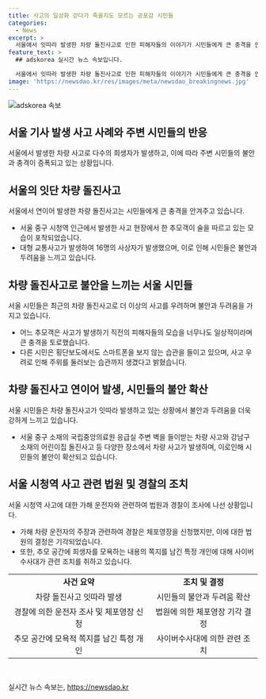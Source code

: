 ```yaml
---
title: 사고의 일상화 걷다가 죽을지도 모르는 공포감 시민들
categories:
  - News
excerpt: >
  서울에서 잇따라 발생한 차량 돌진사고로 인한 피해자들의 이야기가 시민들에게 큰 충격을 안겨주고 있습니다. 최근의 사고로부터 안전에 대한 불안감이 확산되고 있으며, 이로 인해 사람들은 주변을 더욱 주의깊게 살피고 있습니다. 또한, 사고 차량 운전자에 대한 수사가 진행 중이며, 피해자를 모욕하는 행위에 대해서도 경찰이 엄중히 대응하고 있습니다. 이러한 상황에서 시민들은 안전에 대한 더 큰 관심을 기울이고 있음을 확인할 수 있습니다.
feature_text: >
  ## adskorea 실시간 뉴스 속보입니다.

  서울에서 잇따라 발생한 차량 돌진사고로 인한 피해자들의 이야기가 시민들에게 큰 충격을 안겨주고 있습니다. 최근의 사고로부터 안전에 대한 불안감이 확산되고 있으며, 이로 인해 사람들은 주변을 더욱 주의깊게 살피고 있습니다. 또한, 사고 차량 운전자에 대한 수사가 진행 중이며, 피해자를 모욕하는 행위에 대해서도 경찰이 엄중히 대응하고 있습니다. 이러한 상황에서 시민들은 안전에 대한 더 큰 관심을 기울이고 있음을 확인할 수 있습니다.
image: 'https://newsdao.kr/res/images/meta/newsdao_breakingnews.jpg'
---
```


<p><img src="https://newsdao.kr/res/images/meta/newsdao_breakingnews.jpg" alt="adskorea 속보" /></p>

<h2 data-ke-size="size26">서울 기사 발생 사고 사례와 주변 시민들의 반응</h2>

<p data-ke-size="size16">서울에서 발생한 차량 사고로 다수의 희생자가 발생하고, 이에 따라 주변 시민들의 불안과 충격이 증폭되고 있는 상황입니다.</p>

<h2 data-ke-size="size24">서울의 잇단 차량 돌진사고</h2>

<p data-ke-size="size16">서울에서 연이어 발생한 차량 돌진사고는 시민들에게 큰 충격을 안겨주고 있습니다.</p>

<ul>
  <li>서울 중구 시청역 인근에서 발생한 사고 현장에서 한 추모객이 술을 따르고 있는 모습이 포착되었습니다.</li>
  <li>대형 교통사고가 발생하여 16명의 사상자가 발생했으며, 이로 인해 시민들은 불안과 두려움을 느끼고 있습니다.</li>
</ul>

<h2 data-ke-size="size24">차량 돌진사고로 불안을 느끼는 서울 시민들</h2>

<p data-ke-size="size16">서울 시민들은 최근의 차량 돌진사고로 더 이상의 사고를 우려하며 불안과 두려움을 가지고 있습니다.</p>

<ul>
  <li>어느 추모객은 사고가 발생하기 직전의 피해자들의 모습을 너무나도 일상적이라며 큰 충격을 토로했습니다.</li>
  <li>다른 시민은 횡단보도에서도 스마트폰을 보지 않는 습관을 들이고 있으며, 사고 우려로 인해 주위를 둘러보는 습관까지 생겼다고 밝혔습니다.</li>
</ul>

<h2 data-ke-size="size24">차량 돌진사고 연이어 발생, 시민들의 불안 확산</h2>

<p data-ke-size="size16">서울 시민들은 차량 돌진사고가 잇따라 발생하고 있는 상황에서 불안과 두려움을 더욱 강하게 느끼고 있습니다.</p>

<ul>
  <li>서울 중구 소재의 국립중앙의료원 응급실 주변 벽을 들이받는 차량 사고와 강남구 소재의 어린이집 돌진사고 등 다양한 장소에서 차량 사고가 발생하며, 이로인해 시민들의 불안이 확산되고 있습니다.</li>
</ul>

<h2 data-ke-size="size24">서울 시청역 사고 관련 법원 및 경찰의 조치</h2>

<p data-ke-size="size16">서울 시청역 사고에 대한 가해 운전자와 관련하여 법원과 경찰이 조사에 나선 상황입니다.</p>

<ul>
  <li>가해 차량 운전자의 주장과 관련하여 경찰은 체포영장을 신청했지만, 이에 대한 법원의 결정은 기각되었습니다.</li>
  <li>또한, 추모 공간에 희생자를 모욕하는 내용의 쪽지를 남긴 특정 개인에 대해 사이버수사대가 관련 조치를 취하고 있습니다.</li>
</ul>

<table>
  <tr>
    <td style="text-align: center; height: 17px;"><b>사건 요약</b></td>
    <td style="text-align: center; height: 17px;"><b>조치 및 결정</b></td>
  </tr>
  <tr>
    <td style="text-align: center; height: 17px;">차량 돌진사고 잇따라 발생</td>
    <td style="text-align: center; height: 17px;">시민들의 불안과 두려움 확산</td>
  </tr>
  <tr>
    <td style="text-align: center; height: 17px;">경찰에 의한 운전자 조사 및 체포영장 신청</td>
    <td style="text-align: center; height: 17px;">법원에 의한 체포영장 기각 결정</td>
  </tr>
  <tr>
    <td style="text-align: center; height: 17px;">추모 공간에 모욕적 쪽지를 남긴 특정 개인</td>
    <td style="text-align: center; height: 17px;">사이버수사대에 의한 관련 조치</td>
  </tr>
</table>

<p data-ke-size="size16">&nbsp;</p>
실시간 뉴스 속보는, <a href="https://newsdao.kr" rel="dofollow">https://newsdao.kr</a>


